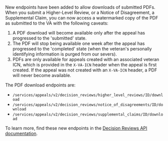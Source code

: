 New endpoints have been added to allow downloads of submitted PDFs. When you submit a Higher-Level Review, or a Notice of Disagreement, a Supplemental Claim, you can now access a watermarked copy of the PDF as submitted to the VA with the following caveats:

1. A PDF download will become available only after the appeal has progressed to the 'submitted' state.
2. The PDF will stop being available one week after the appeal has progressed to the 'completed' state (when the veteran's personally identifying information is purged from our severs).
3. PDFs are only available for appeals created with an associated veteran ICN, which is provided in the `X-VA-ICN` header when the appeal is first created. If the appeal was not created with an `X-VA-ICN` header, a PDF will never become available.

The PDF download endpoints are:
* `/services/appeals/v2/decision_reviews/higher_level_reviews/ID/download`
* `/services/appeals/v2/decision_reviews/notice_of_disagreements/ID/download`
* `/services/appeals/v2/decision_reviews/supplemental_claims/ID/download`

To learn more, find these new endpoints in the [Decision Reviews API documentation](https://developer.va.gov/explore/appeals/docs/decision_reviews?version=current). 
